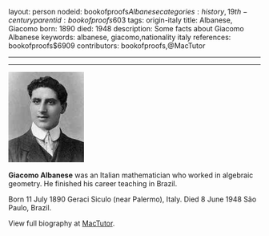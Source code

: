 layout: person
nodeid: bookofproofs$Albanese
categories: history,19th-century
parentid: bookofproofs$603
tags: origin-italy
title: Albanese, Giacomo
born: 1890
died: 1948
description: Some facts about Giacomo Albanese
keywords: albanese, giacomo,nationality italy
references: bookofproofs$6909
contributors: bookofproofs,@MacTutor

---


---

![Albanese.jpg](https://github.com/bookofproofs/bookofproofs.github.io/blob/main/_sources/_assets/images/portraits/Albanese.jpg?raw=true)

**Giacomo Albanese** was an Italian mathematician who worked in algebraic geometry. He finished his career teaching in Brazil.

Born 11 July 1890 Geraci Siculo (near Palermo), Italy. Died 8 June 1948 São Paulo, Brazil.


View full biography at [MacTutor](https://mathshistory.st-andrews.ac.uk/Biographies/Albanese/).